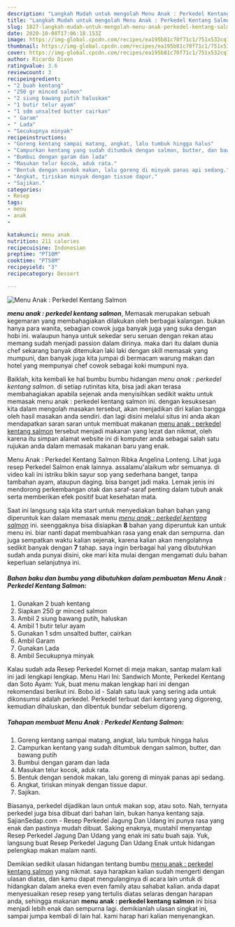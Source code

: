 ```yaml
---
description: "Langkah Mudah untuk mengolah Menu Anak : Perkedel Kentang Salmon yang sempurna"
title: "Langkah Mudah untuk mengolah Menu Anak : Perkedel Kentang Salmon yang sempurna"
slug: 1827-langkah-mudah-untuk-mengolah-menu-anak-perkedel-kentang-salmon-yang-sempurna
date: 2020-10-08T17:06:18.153Z
image: https://img-global.cpcdn.com/recipes/ea195b81c70f71c1/751x532cq70/menu-anak-perkedel-kentang-salmon-foto-resep-utama.jpg
thumbnail: https://img-global.cpcdn.com/recipes/ea195b81c70f71c1/751x532cq70/menu-anak-perkedel-kentang-salmon-foto-resep-utama.jpg
cover: https://img-global.cpcdn.com/recipes/ea195b81c70f71c1/751x532cq70/menu-anak-perkedel-kentang-salmon-foto-resep-utama.jpg
author: Ricardo Dixon
ratingvalue: 3.6
reviewcount: 3
recipeingredient:
- "2 buah kentang"
- "250 gr minced salmon"
- "2 siung bawang putih haluskan"
- "1 butir telur ayam"
- "1 sdm unsalted butter cairkan"
- " Garam"
- " Lada"
- "Secukupnya minyak"
recipeinstructions:
- "Goreng kentang sampai matang, angkat, lalu tumbuk hingga halus"
- "Campurkan kentang yang sudah ditumbuk dengan salmon, butter, dan bawang putih"
- "Bumbui dengan garam dan lada"
- "Masukan telur kocok, aduk rata."
- "Bentuk dengan sendok makan, lalu goreng di minyak panas api sedang."
- "Angkat, tiriskan minyak dengan tissue dapur."
- "Sajikan."
categories:
- Resep
tags:
- menu
- anak
- 

katakunci: menu anak  
nutrition: 211 calories
recipecuisine: Indonesian
preptime: "PT10M"
cooktime: "PT58M"
recipeyield: "3"
recipecategory: Dessert

---
```



![Menu Anak : Perkedel Kentang Salmon](https://img-global.cpcdn.com/recipes/ea195b81c70f71c1/751x532cq70/menu-anak-perkedel-kentang-salmon-foto-resep-utama.jpg)

<b><i>menu anak : perkedel kentang salmon</i></b>, Memasak merupakan sebuah kegemaran yang membahagiakan dilakukan oleh berbagai kalangan. bukan hanya para wanita, sebagian cowok juga banyak juga yang suka dengan hobi ini. walaupun hanya untuk sekedar seru seruan dengan rekan atau memang sudah menjadi passion dalam dirinya. maka dari itu dalam dunia chef sekarang banyak ditemukan laki laki dengan skill memasak yang mumpuni, dan banyak juga kita jumpai di bermacam warung makan dan hotel yang mempunyai chef cowok sebagai koki mumpuni nya.

Baiklah, kita kembali ke hal bumbu bumbu hidangan <i>menu anak : perkedel kentang salmon</i>. di setiap rutinitas kita, bisa jadi akan terasa membahagiakan apabila sejenak anda menyisihkan sedikit waktu untuk memasak menu anak : perkedel kentang salmon ini. dengan kesuksesan kita dalam mengolah masakan tersebut, akan menjadikan diri kalian bangga oleh hasil masakan anda sendiri. dan lagi disini melalui situs ini anda akan mendapatkan saran saran untuk membuat makanan <u>menu anak : perkedel kentang salmon</u> tersebut menjadi makanan yang lezat dan nikmat, oleh karena itu simpan alamat website ini di komputer anda sebagai salah satu rujukan anda dalam memasak makanan baru yang enak.

Menu Anak : Perkedel Kentang Salmon Ribka Angelina Lonteng. Lihat juga resep Perkedel Salmon enak lainnya. assalamu&#39;alaikum wbr semuanya. di video kali ini istriku bikin sayur sop yang sederhana banget, tanpa tambahan ayam, ataupun daging. bisa banget jadi maka. Lemak jenis ini mendorong perkembangan otak dan saraf-saraf penting dalam tubuh anak serta memberikan efek positif buat kesehatan mata.


Saat ini langsung saja kita start untuk menyediakan bahan bahan yang diperuntuk kan dalam memasak menu <u><i>menu anak : perkedel kentang salmon</i></u> ini. seenggaknya bisa disiapkan <b>8</b> bahan yang diperuntuk kan untuk menu ini. biar nanti dapat membuahkan rasa yang enak dan sempurna. dan juga sempatkan waktu kalian sejenak, karena kalian akan mengolahnya sedikit banyak dengan <b>7</b> tahap. saya ingin berbagai hal yang dibutuhkan sudah anda punyai disini, oke mari kita mulai dengan mengamati dulu bahan keperluan selanjutnya ini.

<!--inarticleads1-->

##### Bahan baku dan bumbu yang dibutuhkan dalam pembuatan Menu Anak : Perkedel Kentang Salmon:

1. Gunakan 2 buah kentang
1. Siapkan 250 gr minced salmon
1. Ambil 2 siung bawang putih, haluskan
1. Ambil 1 butir telur ayam
1. Gunakan 1 sdm unsalted butter, cairkan
1. Ambil  Garam
1. Gunakan  Lada
1. Ambil Secukupnya minyak


Kalau sudah ada Resep Perkedel Kornet di meja makan, santap malam kali ini jadi lengkapi lengkap. Menu Hari Ini: Sandwich Monte, Perkedel Kentang dan Soto Ayam: Yuk, buat menu makan lengkap hari ini dengan rekomendasi berikut ini. Bobo.id - Salah satu lauk yang sering ada untuk dikonsumsi adalah perkedel. Perkedel terbuat dari kentang yang digoreng, kemudian dihaluskan, dan dibentuk bundar sebelum digoreng. 

<!--inarticleads2-->

##### Tahapan membuat Menu Anak : Perkedel Kentang Salmon:

1. Goreng kentang sampai matang, angkat, lalu tumbuk hingga halus
1. Campurkan kentang yang sudah ditumbuk dengan salmon, butter, dan bawang putih
1. Bumbui dengan garam dan lada
1. Masukan telur kocok, aduk rata.
1. Bentuk dengan sendok makan, lalu goreng di minyak panas api sedang.
1. Angkat, tiriskan minyak dengan tissue dapur.
1. Sajikan.


Biasanya, perkedel dijadikan laun untuk makan sop, atau soto. Nah, ternyata perkedel juga bisa dibuat dari bahan lain, bukan hanya kentang saja. SajianSedap.com - Resep Perkedel Jagung Dan Udang ini punya rasa yang enak dan pastinya mudah dibuat. Saking enaknya, mustahil menyantap Resep Perkedel Jagung Dan Udang yang enak ini satu buah saja. Yuk, langsung buat Resep Perkedel Jagung Dan Udang Enak untuk hidangan pelengkap makan malam nanti. 

Demikian sedikit ulasan hidangan tentang bumbu <u>menu anak : perkedel kentang salmon</u> yang nikmat. saya harapkan kalian sudah mengerti dengan ulasan diatas, dan kamu dapat mengulanginya di acara lain untuk di hidangkan dalam aneka even even family atau sahabat kalian. anda dapat menyesuaikan resep resep yang tertulis diatas selaras dengan harapan anda, sehingga makanan <b>menu anak : perkedel kentang salmon</b> ini bisa menjadi lebih enak dan sempurna lagi. demikianlah ulasan singkat ini, sampai jumpa kembali di lain hal. kami harap hari kalian menyenangkan.
